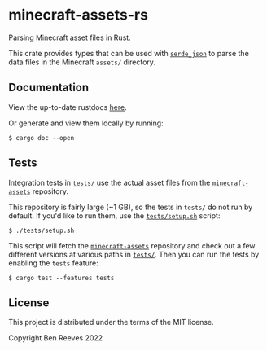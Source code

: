 # minecraft-assets-rs

Parsing Minecraft asset files in Rust.

This crate provides types that can be used with [`serde_json`] to parse the
data files in the Minecraft `assets/` directory.

[`serde_json`]: https://lib.rs/crates/serde_json

## Documentation

View the up-to-date rustdocs [here](https://bgr360.github.io/minecraft-assets-rs/minecraft_assets/).

Or generate and view them locally by running:

```
$ cargo doc --open
```

## Tests

Integration tests in [`tests/`](tests/) use the actual asset files from the
[`minecraft-assets`] repository.

This repository is fairly large (~1 GB), so the tests in `tests/` do not run by
default. If you'd like to run them, use the [`tests/setup.sh`](tests/setup.sh)
script:

```
$ ./tests/setup.sh
```

This script will fetch the [`minecraft-assets`] repository and check out a few
different versions at various paths in [`tests/`](tests/). Then you can run the
tests by enabling the `tests` feature:

```
$ cargo test --features tests
```

[`minecraft-assets`]: https://github.com/InventivetalentDev

## License

This project is distributed under the terms of the MIT license.

Copyright Ben Reeves 2022
